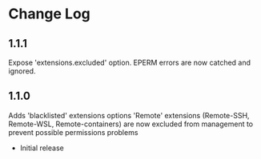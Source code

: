 # Change Log
## 1.1.1
Expose 'extensions.excluded' option.
EPERM errors are now catched and ignored.
## 1.1.0
Adds 'blacklisted' extensions options
'Remote' extensions (Remote-SSH, Remote-WSL, Remote-containers) are now excluded from management to prevent possible permissions problems

- Initial release

